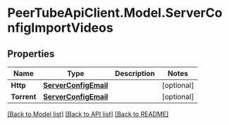 # PeerTubeApiClient.Model.ServerConfigImportVideos

## Properties

Name | Type | Description | Notes
------------ | ------------- | ------------- | -------------
**Http** | [**ServerConfigEmail**](ServerConfigEmail.md) |  | [optional] 
**Torrent** | [**ServerConfigEmail**](ServerConfigEmail.md) |  | [optional] 

[[Back to Model list]](../README.md#documentation-for-models) [[Back to API list]](../README.md#documentation-for-api-endpoints) [[Back to README]](../README.md)

